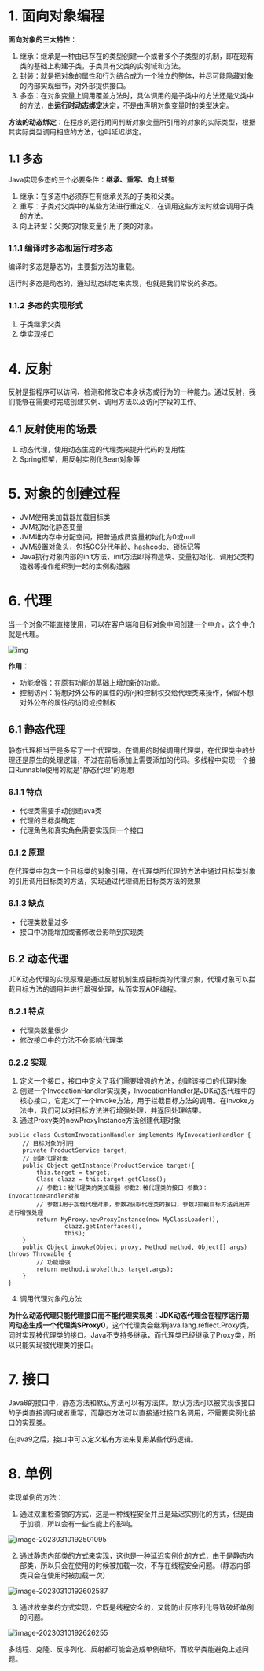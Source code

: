 # 1. 面向对象编程

**面向对象的三大特性**：

1. 继承：继承是一种由已存在的类型创建一个或者多个子类型的机制，即在现有类的基础上构建子类，子类具有父类的实例域和方法。
2. 封装：就是把对象的属性和行为结合成为一个独立的整体，并尽可能隐藏对象的内部实现细节，对外部提供接口。
3. 多态：在对象变量上调用覆盖方法时，具体调用的是子类中的方法还是父类中的方法，由**运行时动态绑定**决定，不是由声明对象变量时的类型决定。

**方法的动态绑定**：在程序的运行期间判断对象变量所引用的对象的实际类型，根据其实际类型调用相应的方法，也叫延迟绑定。

## 1.1 多态

Java实现多态的三个必要条件：**继承、重写、向上转型**

1. 继承：在多态中必须存在有继承关系的子类和父类。
2. 重写：子类对父类中的某些方法进行重定义，在调用这些方法时就会调用子类的方法。
3. 向上转型：父类的对象变量引用子类的对象。

### 1.1.1  编译时多态和运行时多态

编译时多态是静态的，主要指方法的重载。

运行时多态是动态的，通过动态绑定来实现，也就是我们常说的多态。

### 1.1.2  多态的实现形式

1. 子类继承父类
2. 类实现接口

# 4. 反射

反射是指程序可以访问、检测和修改它本身状态或行为的一种能力。通过反射，我们能够在需要时完成创建实例、调用方法以及访问字段的工作。

## 4.1 反射使用的场景

1. 动态代理，使用动态生成的代理类来提升代码的复用性
2. Spring框架，用反射实例化Bean对象等

# 5. 对象的创建过程

- JVM使用类加载器加载目标类
- JVM初始化静态变量
- JVM堆内存中分配空间，把普通成员变量初始化为0或null
- JVM设置对象头，包括GC分代年龄、hashcode、锁标记等
- Java执行对象内部的init方法，init方法即将构造块、变量初始化、调用父类构造器等操作组织到一起的实例构造器

# 6. 代理

当一个对象不能直接使用，可以在客户端和目标对象中间创建一个中介，这个中介就是代理。

![img](https://img-blog.csdnimg.cn/20210126200254699.png?x-oss-process=image/watermark,type_ZmFuZ3poZW5naGVpdGk,shadow_10,text_aHR0cHM6Ly9ibG9nLmNzZG4ubmV0L3dlaXhpbl80Mzk3MzQwNA==,size_16,color_FFFFFF,t_70)

**作用：**

- 功能增强：在原有功能的基础上增加新的功能。
- 控制访问：将想对外公布的属性的访问和控制权交给代理类来操作，保留不想对外公布的属性的访问或控制权

## 6.1 静态代理

静态代理相当于是多写了一个代理类。在调用的时候调用代理类，在代理类中的处理还是原生的处理逻辑，不过在前后添加上需要添加的代码。多线程中实现一个接口Runnable使用的就是”静态代理”的思想

### 6.1.1 特点

- 代理类需要手动创建java类	
- 代理的目标类确定
- 代理角色和真实角色需要实现同一个接口

### 6.1.2 原理

在代理类中包含⼀个⽬标类的对象引⽤，在代理类所代理的方法中通过目标类对象的引用调用目标类的方法，实现通过代理调用目标类方法的效果

### 6.1.3 缺点

- 代理类数量过多
- 接口中功能增加或者修改会影响到实现类

## 6.2 动态代理

JDK动态代理的实现原理是通过反射机制生成目标类的代理对象，代理对象可以拦截目标方法的调用并进行增强处理，从而实现AOP编程。

### 6.2.1 特点

- 代理类数量很少
- 修改接口中的方法不会影响代理类

### 6.2.2 实现

1. 定义一个接口，接口中定义了我们需要增强的方法，创建该接口的代理对象
2. 创建一个InvocationHandler实现类，InvocationHandler是JDK动态代理中的核心接口，它定义了一个invoke方法，用于拦截目标方法的调用。在invoke方法中，我们可以对目标方法进行增强处理，并返回处理结果。
3. 通过Proxy类的newProxyInstance方法创建代理对象

```
public class CustomInvocationHandler implements MyInvocationHandler {
	// 目标对象的引用
    private ProductService target;
	// 创建代理对象
    public Object getInstance(ProductService target){
        this.target = target;
        Class clazz = this.target.getClass();
        // 参数1：被代理类的类加载器 参数2:被代理类的接口 参数3：InvocationHandler对象
        // 参数1用于加载代理对象，参数2获取代理类的接口，参数3拦截目标方法调用并进行增强处理
        return MyProxy.newProxyInstance(new MyClassLoader(),
                clazz.getInterfaces(),
                this);
    }
    public Object invoke(Object proxy, Method method, Object[] args) throws Throwable {
        // 功能增强
        return method.invoke(this.target,args);
    }
}
```

4. 调用代理对象的方法

**为什么动态代理只能代理接口而不能代理实现类：**JDK动态代理会在程序运行期间动态生成一个代理类**$Proxy0**，这个代理类会继承java.lang.reflect.Proxy类，同时实现被代理类的接口。Java不支持多继承，而代理类已经继承了Proxy类，所以只能实现被代理类的接口。

# 7. 接口

Java8的接口中，静态方法和默认方法可以有方法体。默认方法可以被实现该接口的子类直接调用或者重写，而静态方法可以直接通过接口名调用，不需要实例化接口的实现类。

在java9之后，接口中可以定义私有方法来复用某些代码逻辑。

# 8. 单例

实现单例的方法：

1. 通过双重检查锁的方式，这是一种线程安全并且是延迟实例化的方式，但是由于加锁，所以会有一些性能上的影响。

![image-20230310192501095](../markdown-img/JavaSE.assets/image-20230310192501095.png)

2. 通过静态内部类的方式来实现，这也是一种延迟实例化的方式，由于是静态内部类，所以只会在使用的时候被加载一次，不存在线程安全问题。（静态内部类只会在使用时被加载一次）

![image-20230310192602587](../markdown-img/JavaSE.assets/image-20230310192602587.png)

3. 通过枚举类的方式实现，它既是线程安全的，又能防止反序列化导致破坏单例的问题。

![image-20230310192626255](../markdown-img/JavaSE.assets/image-20230310192626255.png)

多线程、克隆、反序列化、反射都可能会造成单例破坏，而枚举类能避免上述问题。